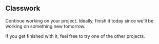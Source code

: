 ## Classwork

Continue working on your project. Ideally, finish it today since we'll be working on something new tomorrow.

If you get finished with it, feel free to try one of the other projects.